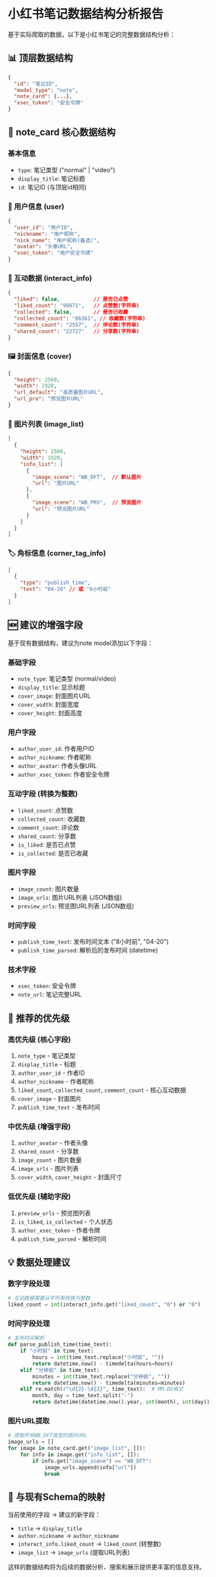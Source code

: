 # 小红书笔记数据结构分析报告

基于实际爬取的数据，以下是小红书笔记的完整数据结构分析：

## 📊 顶层数据结构

```json
{
  "id": "笔记ID",
  "model_type": "note",
  "note_card": {...},
  "xsec_token": "安全令牌"
}
```

## 📝 note_card 核心数据结构

### 基本信息
- `type`: 笔记类型 ("normal" | "video")
- `display_title`: 笔记标题
- `id`: 笔记ID (与顶层id相同)

### 👤 用户信息 (user)
```json
{
  "user_id": "用户ID",
  "nickname": "用户昵称",
  "nick_name": "用户昵称(备选)",
  "avatar": "头像URL",
  "xsec_token": "用户安全令牌"
}
```

### 💝 互动数据 (interact_info)
```json
{
  "liked": false,           // 是否已点赞
  "liked_count": "99871",   // 点赞数(字符串)
  "collected": false,       // 是否已收藏
  "collected_count": "86361", // 收藏数(字符串)
  "comment_count": "2557",  // 评论数(字符串)
  "shared_count": "22727"   // 分享数(字符串)
}
```

### 🖼️ 封面信息 (cover)
```json
{
  "height": 2560,
  "width": 1920,
  "url_default": "高质量图片URL",
  "url_pre": "预览图片URL"
}
```

### 📸 图片列表 (image_list)
```json
[
  {
    "height": 2560,
    "width": 1920,
    "info_list": [
      {
        "image_scene": "WB_DFT",  // 默认图片
        "url": "图片URL"
      },
      {
        "image_scene": "WB_PRV",  // 预览图片
        "url": "预览图片URL"
      }
    ]
  }
]
```

### 🏷️ 角标信息 (corner_tag_info)
```json
[
  {
    "type": "publish_time",
    "text": "04-20" // 或 "8小时前"
  }
]
```

## 🆕 建议的增强字段

基于现有数据结构，建议为note model添加以下字段：

### 基础字段
- `note_type`: 笔记类型 (normal/video)
- `display_title`: 显示标题
- `cover_image`: 封面图片URL
- `cover_width`: 封面宽度
- `cover_height`: 封面高度

### 用户字段
- `author_user_id`: 作者用户ID
- `author_nickname`: 作者昵称
- `author_avatar`: 作者头像URL
- `author_xsec_token`: 作者安全令牌

### 互动字段 (转换为整数)
- `liked_count`: 点赞数
- `collected_count`: 收藏数  
- `comment_count`: 评论数
- `shared_count`: 分享数
- `is_liked`: 是否已点赞
- `is_collected`: 是否已收藏

### 图片字段
- `image_count`: 图片数量
- `image_urls`: 图片URL列表 (JSON数组)
- `preview_urls`: 预览图URL列表 (JSON数组)

### 时间字段
- `publish_time_text`: 发布时间文本 ("8小时前", "04-20")
- `publish_time_parsed`: 解析后的发布时间 (datetime)

### 技术字段
- `xsec_token`: 安全令牌
- `note_url`: 笔记完整URL

## 🎯 推荐的优先级

### 高优先级 (核心字段)
1. `note_type` - 笔记类型
2. `display_title` - 标题
3. `author_user_id` - 作者ID
4. `author_nickname` - 作者昵称
5. `liked_count`, `collected_count`, `comment_count` - 核心互动数据
6. `cover_image` - 封面图片
7. `publish_time_text` - 发布时间

### 中优先级 (增强字段)
1. `author_avatar` - 作者头像
2. `shared_count` - 分享数
3. `image_count` - 图片数量
4. `image_urls` - 图片列表
5. `cover_width`, `cover_height` - 封面尺寸

### 低优先级 (辅助字段)
1. `preview_urls` - 预览图列表
2. `is_liked`, `is_collected` - 个人状态
3. `author_xsec_token` - 作者令牌
4. `publish_time_parsed` - 解析时间

## 💡 数据处理建议

### 数字字段处理
```python
# 互动数据需要从字符串转换为整数
liked_count = int(interact_info.get("liked_count", "0") or "0")
```

### 时间字段处理
```python
# 发布时间解析
def parse_publish_time(time_text):
    if "小时前" in time_text:
        hours = int(time_text.replace("小时前", ""))
        return datetime.now() - timedelta(hours=hours)
    elif "分钟前" in time_text:
        minutes = int(time_text.replace("分钟前", ""))
        return datetime.now() - timedelta(minutes=minutes)
    elif re.match(r"\d{2}-\d{2}", time_text):  # MM-DD格式
        month, day = time_text.split("-")
        return datetime(datetime.now().year, int(month), int(day))
```

### 图片URL提取
```python
# 提取所有WB_DFT类型的图片URL
image_urls = []
for image in note_card.get("image_list", []):
    for info in image.get("info_list", []):
        if info.get("image_scene") == "WB_DFT":
            image_urls.append(info["url"])
            break
```

## 🔄 与现有Schema的映射

当前使用的字段 → 建议的新字段：
- `title` → `display_title`
- `author.nickname` → `author_nickname`
- `interact_info.liked_count` → `liked_count` (转整数)
- `image_list` → `image_urls` (提取URL列表)

这样的数据结构将为后续的数据分析、搜索和展示提供更丰富的信息支持。 